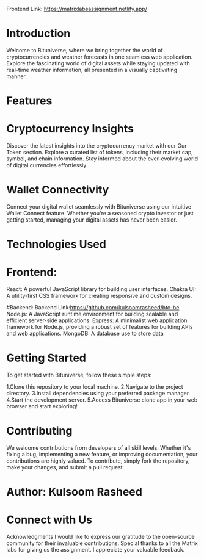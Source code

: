 
Frontend Link: https://matrixlabsassignment.netlify.app/
# Introduction
Welcome to Bituniverse, where we bring together the world of cryptocurrencies and weather forecasts in one seamless web application. Explore the fascinating world of digital assets while staying updated with real-time weather information, all presented in a visually captivating manner.
# Features
# Cryptocurrency Insights
Discover the latest insights into the cryptocurrency market with our Our Token section. Explore a curated list of tokens, including their market cap, symbol, and chain information. Stay informed about the ever-evolving world of digital currencies effortlessly.

# Wallet Connectivity
Connect your digital wallet seamlessly with Bituniverse using our intuitive Wallet Connect feature. Whether you're a seasoned crypto investor or just getting started, managing your digital assets has never been easier.

# Technologies Used
# Frontend:

React: A powerful JavaScript library for building user interfaces.
Chakra UI: A utility-first CSS framework for creating responsive and custom designs.

#Backend:
Backend Link:https://github.com/kulsoomrasheed/btc-be
Node.js: A JavaScript runtime environment for building scalable and efficient server-side applications.
Express: A minimalist web application framework for Node.js, providing a robust set of features for building APIs and web applications.
MongoDB: A database use to store data

# Getting Started
To get started with Bituniverse, follow these simple steps:

1.Clone this repository to your local machine.
2.Navigate to the project directory.
3.Install dependencies using your preferred package manager.
4.Start the development server.
5.Access Bituniverse clone app in your web browser and start exploring!

# Contributing
We welcome contributions from developers of all skill levels. Whether it's fixing a bug, implementing a new feature, or improving documentation, your contributions are highly valued. To contribute, simply fork the repository, make your changes, and submit a pull request.

# Author: Kulsoom Rasheed
# Connect with Us

Acknowledgments
I would like to express our gratitude to the open-source community for their invaluable contributions. Special thanks to all the Matrix labs for giving us the assignment. I appreciate your valuable feedback.





